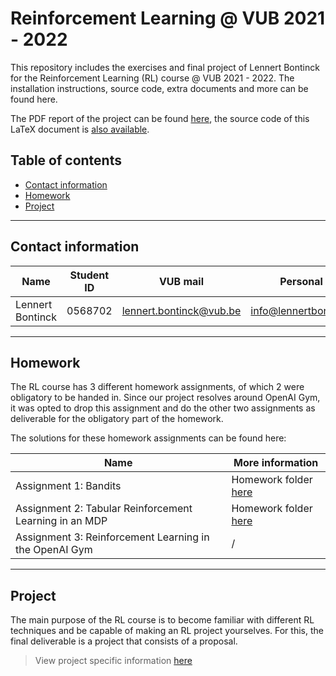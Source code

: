 # Reinforcement Learning @ VUB 2021 - 2022

This repository includes the exercises and final project of Lennert Bontinck for the Reinforcement Learning (RL) course @ VUB 2021 - 2022. The installation instructions, source code, extra documents and more can be found here.

The PDF report of the project can be found [here](paper/Lennert_Bontinck_RL_project.pdf), the source code of this LaTeX document is [also available](paper/source).

## Table of contents

- [Contact information](#contact-information)
- [Homework](#homework)
- [Project](#project)

<hr>


## Contact information

| Name             | Student ID | VUB mail                                                  | Personal mail                                               |
| ---------------- | ---------- | --------------------------------------------------------- | ----------------------------------------------------------- |
| Lennert Bontinck | 0568702    | [lennert.bontinck@vub.be](mailto:lennert.bontinck@vub.be) | [info@lennertbontinck.com](mailto:info@lennertbontinck.com) |

<hr>


## Homework

The RL course has 3 different homework assignments, of which 2 were obligatory to be handed in. Since our project resolves around OpenAI Gym, it was opted to drop this assignment and do the other two assignments as deliverable for the obligatory part of the homework.

The solutions for these homework assignments can be found here:

| **Name**                                               | **More information**                        |
| ------------------------------------------------------ | ------------------------------------------- |
| Assignment 1: Bandits                                  | Homework folder [here](homework/1-bandits/) |
| Assignment 2: Tabular Reinforcement Learning in an MDP | Homework folder [here](homework/2-tab_mdp/) |
| Assignment 3: Reinforcement Learning in the OpenAI Gym | /                                           |



<hr>


## Project

The main purpose of the RL course is to become familiar with different RL techniques and be capable of making an RL project yourselves. For this, the final deliverable is a project that consists of a proposal.

> View project specific information [here](project/)
